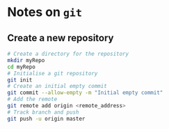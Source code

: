 # Notes on `git`
## Create a new repository
```bash
# Create a directory for the repository
mkdir myRepo
cd myRepo
# Initialise a git repository
git init
# Create an initial empty commit
git commit --allow-empty -m "Initial empty commit"
# Add the remote
git remote add origin <remote_address>
# Track branch and push
git push -u origin master
```
